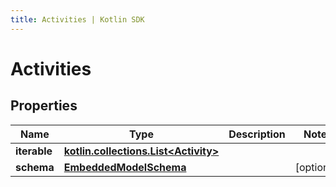 ```yaml
---
title: Activities | Kotlin SDK
---
```



# Activities

## Properties
Name | Type | Description | Notes
------------ | ------------- | ------------- | -------------
**iterable** | [**kotlin.collections.List&lt;Activity&gt;**](Activity) |  | 
**schema** | [**EmbeddedModelSchema**](EmbeddedModelSchema) |  |  [optional]



